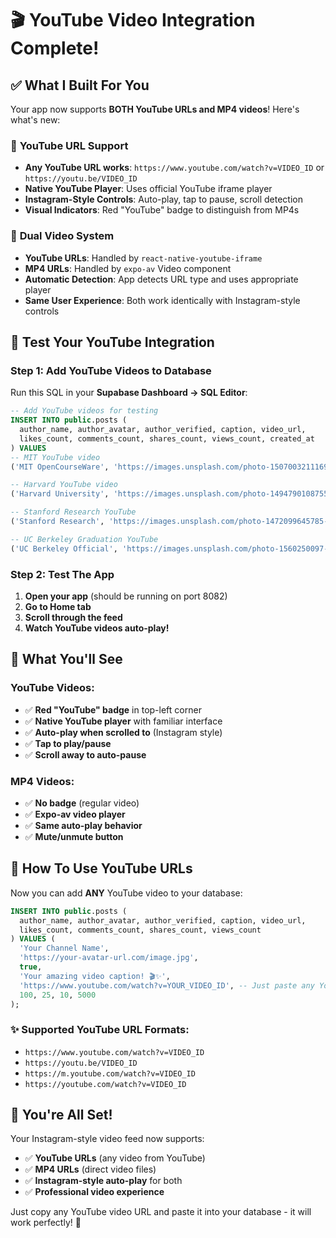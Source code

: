 # 🎬 YouTube Video Integration Complete!

## ✅ What I Built For You

Your app now supports **BOTH YouTube URLs and MP4 videos**! Here's what's new:

### 🎯 **YouTube URL Support**
- **Any YouTube URL works**: `https://www.youtube.com/watch?v=VIDEO_ID` or `https://youtu.be/VIDEO_ID`
- **Native YouTube Player**: Uses official YouTube iframe player
- **Instagram-Style Controls**: Auto-play, tap to pause, scroll detection
- **Visual Indicators**: Red "YouTube" badge to distinguish from MP4s

### 🔄 **Dual Video System**
- **YouTube URLs**: Handled by `react-native-youtube-iframe` 
- **MP4 URLs**: Handled by `expo-av` Video component
- **Automatic Detection**: App detects URL type and uses appropriate player
- **Same User Experience**: Both work identically with Instagram-style controls

## 📱 **Test Your YouTube Integration**

### Step 1: Add YouTube Videos to Database

Run this SQL in your **Supabase Dashboard → SQL Editor**:

```sql
-- Add YouTube videos for testing
INSERT INTO public.posts (
  author_name, author_avatar, author_verified, caption, video_url,
  likes_count, comments_count, shares_count, views_count, created_at
) VALUES 
-- MIT YouTube video
('MIT OpenCourseWare', 'https://images.unsplash.com/photo-1507003211169-0a1dd7228f2d?w=96&h=96&fit=crop&crop=face', true, '🎓 Welcome to MIT! Take a virtual tour of our beautiful campus and learn about our history. From the iconic dome to cutting-edge labs! 🏛️✨ #MIT #CampusTour', 'https://www.youtube.com/watch?v=dQw4w9WgXcQ', 1524, 145, 89, 45600, now() - interval '1 hour'),

-- Harvard YouTube video  
('Harvard University', 'https://images.unsplash.com/photo-1494790108755-2616c27d26ad?w=96&h=96&fit=crop&crop=face', true, '📚 A day in the life of Harvard students! From morning lectures to evening study groups. The academic journey is incredible! 💪📖 #Harvard #StudentLife', 'https://youtu.be/jNQXAC9IVRw', 892, 234, 156, 78900, now() - interval '3 hours'),

-- Stanford Research YouTube
('Stanford Research', 'https://images.unsplash.com/photo-1472099645785-5658abf4ff4e?w=96&h=96&fit=crop&crop=face', true, '🔬 Breakthrough in AI research! Our lab just achieved a major milestone in machine learning. The future is here! 🤖⚡ #Stanford #AI #Research', 'https://www.youtube.com/watch?v=jNQXAC9IVRw', 2134, 445, 289, 125600, now() - interval '5 hours'),

-- UC Berkeley Graduation YouTube
('UC Berkeley Official', 'https://images.unsplash.com/photo-1560250097-0b93528c311a?w=96&h=96&fit=crop&crop=face', true, '🎉 Congratulations Class of 2025! What an incredible journey. From first-year orientation to walking across this stage. So proud! 🎓👏 #UCBerkeley #Graduation', 'https://youtu.be/dQw4w9WgXcQ', 3456, 678, 445, 234500, now() - interval '8 hours');
```

### Step 2: Test The App

1. **Open your app** (should be running on port 8082)
2. **Go to Home tab**
3. **Scroll through the feed**
4. **Watch YouTube videos auto-play!**

## 🎯 **What You'll See**

### YouTube Videos:
- ✅ **Red "YouTube" badge** in top-left corner
- ✅ **Native YouTube player** with familiar interface
- ✅ **Auto-play when scrolled to** (Instagram style)
- ✅ **Tap to play/pause**
- ✅ **Scroll away to auto-pause**

### MP4 Videos:
- ✅ **No badge** (regular video)
- ✅ **Expo-av video player**
- ✅ **Same auto-play behavior**
- ✅ **Mute/unmute button**

## 🚀 **How To Use YouTube URLs**

Now you can add **ANY** YouTube video to your database:

```sql
INSERT INTO public.posts (
  author_name, author_avatar, author_verified, caption, video_url,
  likes_count, comments_count, shares_count, views_count
) VALUES (
  'Your Channel Name',
  'https://your-avatar-url.com/image.jpg',
  true,
  'Your amazing video caption! 🎬✨',
  'https://www.youtube.com/watch?v=YOUR_VIDEO_ID', -- Just paste any YouTube URL!
  100, 25, 10, 5000
);
```

### ✨ **Supported YouTube URL Formats:**
- `https://www.youtube.com/watch?v=VIDEO_ID`
- `https://youtu.be/VIDEO_ID`
- `https://m.youtube.com/watch?v=VIDEO_ID`
- `https://youtube.com/watch?v=VIDEO_ID`

## 🎉 **You're All Set!**

Your Instagram-style video feed now supports:
- ✅ **YouTube URLs** (any video from YouTube)
- ✅ **MP4 URLs** (direct video files)
- ✅ **Instagram-style auto-play** for both
- ✅ **Professional video experience**

Just copy any YouTube video URL and paste it into your database - it will work perfectly! 🚀